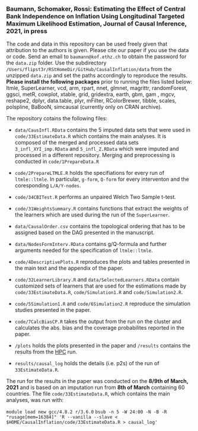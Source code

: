### Baumann, Schomaker, Rossi: __Estimating the Effect of Central Bank Independence on Inflation Using Longitudinal Targeted Maximum Likelihood Estimation__, Journal of Causal Inference, 2021, in press

The code and data in this repository can be used freely given that attribution to the authors is given. Please cite our paper if you use the data or code. Send an email to `baumann@kof.ethz.ch` to obtain the password for the `data.zip` folder. Use the subdirectory `/Users/flipst3r/RStHomeDir/GitHub/CausalInflation/data` from the unzipped `data.zip` and set the paths accordingly to reproduce the results. **Please install the following packages** prior to running the files listed below: ltmle, SuperLearner, vcd, arm, rpart, nnet, glmnet, magrittr, randomForest, ggsci, metR, cowplot, xtable, grid, gridextra, earth, gbm, gam , mgcv, reshape2, dplyr, data.table, plyr, mFilter, RColorBrewer, tibble, scales, polspline, BaBooN, simcausal (currently only on CRAN archive). 

The repository cotains the following files:

* `data/CausInfl.RData` contains the 5 imputed data sets that were used in `code/33EstimateData.R` which contains the main analyses. It is composed of the merged and processed data sets `3_infl_XYI_imp.RData` and `5_infl_Z.RData` which were imputed and processed in a different repository. Merging and preprocessing is conducted in `code/1PrepareData.R`

* `code/2PrepareLTMLE.R` holds the specifiations for every run of `ltmle::ltmle`. In particular, `g-form`, `Q-form` for every interventon and the coresponding `L/A/Y-nodes`.

* `code/34CBITest.R` performs an unpaired Welch Two Sample t-test.

* `code/31WeightsSummary.R` contains functions that extract the weights of the learners which are used during the run of the `SuperLearner`.

* `data/CausalOrder.csv` contains the topological ordering that has to be assigned based on the DAG presented in the manuscript.

* `data/NodesFormInterv.RData` contains g/Q-formula and further arguments needed for the specification of `ltmle::ltmle`.

* `code/4DescriptivePlots.R` reproduces the plots and tables presented in the main text and the appendix of the paper.

* `code/32LearnerLibrary.R` and `data/SelectedLearners.RData` contain customized sets of learners that are used for the estimations made by `code/33EstimateData.R`, `code/Simulation1.R` and `code/Simulation2.R`.

* `code/5Simulation1.R` and `code/6Simulation2.R` reproduce the simulation studies presented in the paper.

* `code/7CalcBiasCP.R` takes the output from the run on the cluster and calculates the abs. bias and the coverage probabilites reported in the paper.

* `/plots` holds the plots presented in the paper and `/results` contains the results from the [HPC](https://scicomp.ethz.ch/wiki/Euler) run.

* `results/causal_log` holds the details (i.e. p2s) of the run of `33EstimateData.R`.

The run for the results in the paper was conducted on the **8/9th of March, 2021** and is based on an imputation run from **8th of March** containing 60 countries. The file `code/33EstimateData.R`, which contains the main analyses, was run with:

`module load new gcc/4.8.2 r/3.6.0`
`bsub -n 5 -W 24:00 -N -B -R "rusage[mem=16384]" 'R --vanilla --slave < $HOME/CausalInflation/code/33EstimateData.R > causal_log'`
